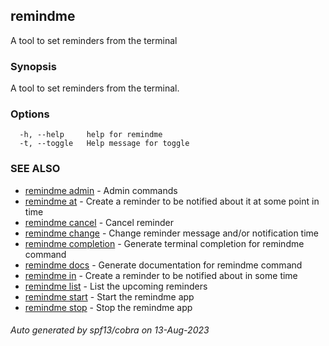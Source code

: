 ## remindme

A tool to set reminders from the terminal

### Synopsis

A tool to set reminders from the terminal.

### Options

```
  -h, --help     help for remindme
  -t, --toggle   Help message for toggle
```

### SEE ALSO

* [remindme admin](remindme_admin.md)	 - Admin commands
* [remindme at](remindme_at.md)	 - Create a reminder to be notified about it at some point in time
* [remindme cancel](remindme_cancel.md)	 - Cancel reminder
* [remindme change](remindme_change.md)	 - Change reminder message and/or notification time
* [remindme completion](remindme_completion.md)	 - Generate terminal completion for remindme command
* [remindme docs](remindme_docs.md)	 - Generate documentation for remindme command
* [remindme in](remindme_in.md)	 - Create a reminder to be notified about in some time
* [remindme list](remindme_list.md)	 - List the upcoming reminders
* [remindme start](remindme_start.md)	 - Start the remindme app
* [remindme stop](remindme_stop.md)	 - Stop the remindme app

###### Auto generated by spf13/cobra on 13-Aug-2023
